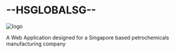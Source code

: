 # --HSGLOBALSG--
![logo](https://github.com/polaraju1005/hsglobalsg/assets/96932984/db8444a8-fecc-46e1-be4a-30470902ad5c)


A Web Application designed for a Singapore based petrochemicals manufacturing company
